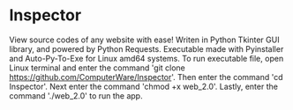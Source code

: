# Inspector
View source codes of any website with ease! Writen in Python Tkinter GUI library, and powered by Python Requests. Executable made with Pyinstaller and Auto-Py-To-Exe for Linux amd64 systems. To run executable file, open Linux terminal and enter the command 'git clone https://github.com/ComputerWare/Inspector'.
Then enter the command 'cd Inspector'.
Next enter the command 'chmod +x web_2.0'.
Lastly, enter the command './web_2.0' to run the app.
